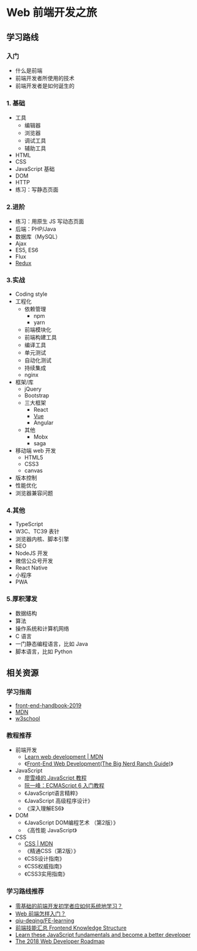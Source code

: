 # Web 前端开发之旅

## 学习路线


### 入门
- 什么是前端
- 前端开发者所使用的技术
- 前端开发者是如何诞生的

### 1. 基础
- 工具
  - 编辑器
  - 浏览器
  - 调试工具
  - 辅助工具
- HTML
- CSS
- JavaScript 基础
- DOM
- HTTP
- 练习：写静态页面


### 2.进阶
- 练习：用原生 JS 写动态页面
- 后端：PHP/Java
- 数据库（MySQL）
- Ajax
- ES5, ES6
- Flux
- [Redux](https://github.com/ShannonChenCHN/AFrontEndWebDevTour/issues/59)

### 3.实战
- Coding style
- 工程化
  - 依赖管理
    - npm
    - yarn
  - 前端模块化
  - 前端构建工具
  - 编译工具
  - 单元测试
  - 自动化测试
  - 持续集成
  - nginx
- 框架/库
  - jQuery
  - Bootstrap
  - 三大框架
    - React
    - [Vue](https://github.com/ShannonChenCHN/AFrontEndWebDevTour/tree/master/vuejs)
    - Angular
  - 其他
    - Mobx
    - saga
- 移动端 web 开发
  - HTML5
  - CSS3
  - canvas
- 版本控制
- 性能优化
- 浏览器兼容问题

### 4.其他
- TypeScript
- W3C、TC39 表针
- 浏览器内核、脚本引擎
- SEO
- NodeJS 开发
- 微信公众号开发
- React Native
- 小程序
- PWA


### 5.厚积薄发
- 数据结构
- 算法
- 操作系统和计算机网络
- C 语言
- 一门静态编程语言，比如 Java
- 脚本语言，比如 Python


## 相关资源

### 学习指南
- [front-end-handbook-2019](https://github.com/FrontendMasters/front-end-handbook-2019)
- [MDN](https://developer.mozilla.org/zh-CN/)
- [w3school](http://www.w3school.com.cn)

### 教程推荐
- 前端开发
  - [Learn web development | MDN](https://developer.mozilla.org/en-US/docs/Learn)
  - 《[Front-End Web Development(The Big Nerd Ranch Guide)](https://www.amazon.com/Front-End-Web-Development-Ranch-Guides/dp/0134433947)》
- JavaScript
  - [廖雪峰的 JavaScript 教程](http://www.liaoxuefeng.com/wiki/001434446689867b27157e896e74d51a89c25cc8b43bdb3000)
  - [阮一峰：ECMAScript 6 入门教程](http://es6.ruanyifeng.com/)
  - 《JavaScript语言精粹》
  - 《JavaScript 高级程序设计》
  - 《深入理解ES6》
- DOM
  - 《JavaScript DOM编程艺术 （第2版）》
  - 《高性能 JavaScript》
- CSS
  - [CSS | MDN ](https://developer.mozilla.org/en-US/docs/Web/CSS)
  - 《精通CSS（第2版）》
  - 《CSS设计指南》
  - 《CSS权威指南》
  - 《CSS3实用指南》

### 学习路线推荐
- [零基础的前端开发初学者应如何系统地学习？](https://www.zhihu.com/question/19834302)
- [Web 前端怎样入门？](https://www.zhihu.com/question/32314049)
- [qiu-deqing/FE-learning](https://github.com/qiu-deqing/FE-learning#入门书)
- [前端技能汇总 Frontend Knowledge Structure](https://github.com/JacksonTian/fks)
- [Learn these JavaScript fundamentals and become a better developer](https://medium.freecodecamp.org/learn-these-javascript-fundamentals-and-become-a-better-developer-2a031a0dc9cf)
- [The 2018 Web Developer Roadmap](https://codeburst.io/the-2018-web-developer-roadmap-826b1b806e8d)
